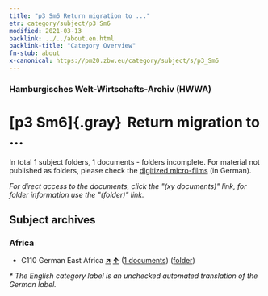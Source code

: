 ```yaml
---
title: "p3 Sm6 Return migration to ..."
etr: category/subject/p3 Sm6
modified: 2021-03-13
backlink: ../../about.en.html
backlink-title: "Category Overview"
fn-stub: about
x-canonical: https://pm20.zbw.eu/category/subject/s/p3_Sm6
---
```


### Hamburgisches Welt-Wirtschafts-Archiv (HWWA)
# [p3 Sm6]{.gray}&#8201; Return migration to ...&#160; 





In total 1 subject folders, 1 documents - folders incomplete.
For material not published as folders, please check the [digitized micro-films](/film/h1_sh.de.html) (in German).

_For direct access to the documents, click the "(xy documents)" link, for folder information use the "(folder)" link._

## Subject archives



### Africa

- C110 German East Africa [**&nearr;**](../../../geo/i/141471/about.en.html "German East Africa (all folders)") [**&uarr;**](../../../geo/about.en.html#C110 "Country category system") (<a href="https://pm20.zbw.eu/dfgview/sh/141471,160428" title="about: German East Africa : Return migration to ..." target="_blank">1 documents</a>) ([folder](../../../../folder/sh/1414xx/141471/1604xx/160428/about.en.html))


_* The English category label is an unchecked automated translation of the German label._

